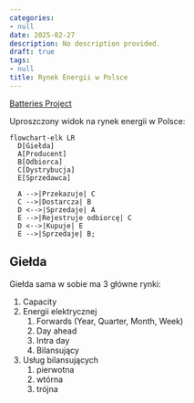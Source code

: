 ```yaml
---
categories:
- null
date: 2025-02-27
description: No description provided.
draft: true
tags:
- null
title: Rynek Energii w Polsce
---
```


[Batteries Project](../projects/Batteries%20Project.md)

Uproszczony widok na rynek energii w Polsce:

```mermaid
flowchart-elk LR
  D[Giełda]
  A[Producent]
  B[Odbiorca]
  C[Dystrybucja]
  E[Sprzedawca]

  A -->|Przekazuje| C
  C -->|Dostarcza| B
  D <-->|Sprzedaje| A
  E -->|Rejestruje odbiorcę| C
  D <-->|Kupuje| E
  E -->|Sprzedaje| B;
```

## Giełda

Giełda sama w sobie ma 3 główne rynki:

1. Capacity
2. Energii elektrycznej
    1. Forwards (Year, Quarter, Month, Week)
    2. Day ahead
    3. Intra day
    4. Bilansujący
3. Usług bilansujących
    1. pierwotna
    2. wtórna
    3. trójna